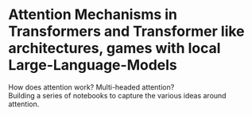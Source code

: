 # Attention Mechanisms in Transformers and Transformer like architectures, games with local Large-Language-Models  
  
How does attention work? Multi-headed attention?  
Building a series of notebooks to capture the various ideas around attention.  
  
  

